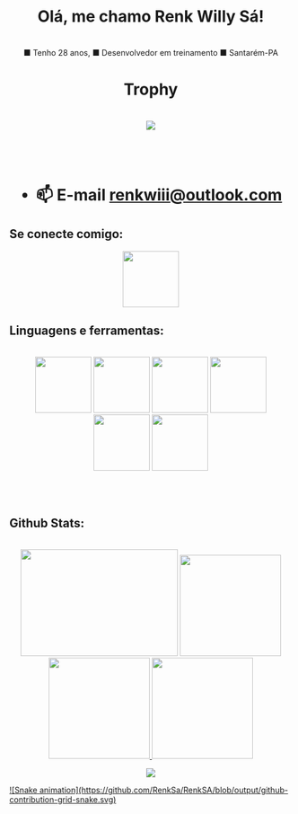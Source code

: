 
# <h1 align="center">Olá, me chamo Renk Willy Sá!<h1>
<div align="center">
■ Tenho 28 anos,
■ Desenvolvedor em treinamento 
■ Santarém-PA
  </div>
 <h1 align="center">Trophy<h1>
  
<div align="center">
<img src="https://github-profile-trophy.vercel.app/?username=RenkSa&theme=onedark)](https://github.com/ryo-ma/github-profile-trophy">
</div>
<br><br>

- 📫 E-mail **[renkwiii@outlook.com](mailto:renkwiii@outlook.com)**
  
## Se conecte comigo:

<div align="center">
<a href="https://www.linkedin.com/in/renk-willy-da-mota-sa/"><img src="https://user-images.githubusercontent.com/82468145/171624832-05061d5c-f306-4364-9e41-034de4f4fd33.png" width="100"></a>
</div>
  
## Linguagens e ferramentas:
 <br>
<div align="center">
<img src="https://user-images.githubusercontent.com/82468145/171626173-70861cb5-968d-4a5f-b456-59c275c44e63.png" width="100">
<img src="https://user-images.githubusercontent.com/82468145/171630010-4d41c2d0-3988-4193-a1cd-fa42003b9bc2.png" width="100">
<img src="https://user-images.githubusercontent.com/82468145/171630175-7a60cf0c-356b-4e76-9a4a-80988d4ed8db.png" width="100">
<img src="https://user-images.githubusercontent.com/82468145/171630378-a6879bf9-da1b-4b41-bec9-6c069279bf01.png" width="100">
<img src="https://user-images.githubusercontent.com/82468145/171631046-150cbe6d-7d4f-46c5-97d7-b6a66ddc8e7f.png" width="100">
<img src="https://user-images.githubusercontent.com/82468145/171630497-34d275ff-2aec-47e0-bd18-4ed09e668696.png" width="100">
</div>

<br><br>
  
## Github Stats:
  <br>
<div align="center">
  
<img height="190em" width="280em" src="https://github-readme-stats.vercel.app/api/top-langs/?username=RenkSa&layout=compact)](https://github.com/anuraghazra/github-readme-stats">

<img height="180em" src="https://github-readme-stats.vercel.app/api?username=RenkSa&show_icons=true&theme=dark">

  </div>
 <div align="center">
  <a href="https://github.com/RenkSa">
  <img height="180em"  src="https://github-readme-stats.vercel.app/api?username=RenkSa&show_icons=true&theme=dracula&include_all_commits=true&count_private=true"/>
  <img height="180em" src="https://github-readme-stats.vercel.app/api/top-langs/?username=RenkSa&layout=compact&langs_count=7&theme=dracula"/>
</div>
   <p align="center">   <img alingn="center" src="https://profile-counter.glitch.me/Formandodev/count.svg" /></p>
   ![Snake animation](https://github.com/RenkSa/RenkSA/blob/output/github-contribution-grid-snake.svg)

